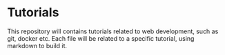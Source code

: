# Tutorials

This repository will contains tutorials related to web development, such as git, docker etc. Each file will be related to a specific tutorial, using markdown to build it.
